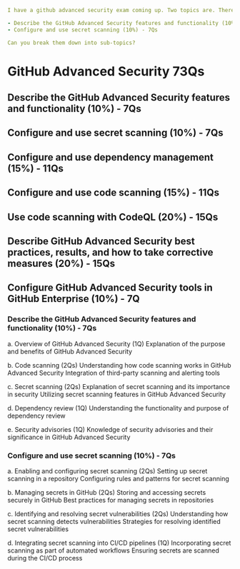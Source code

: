 ```yml
I have a github advanced security exam coming up. Two topics are. There are 73 questions in total. Both comprise of 10% of the exam and these two topics have 7 questions each.

- Describe the GitHub Advanced Security features and functionality (10%) - 7Qs
- Configure and use secret scanning (10%) - 7Qs

Can you break them down into sub-topics?
```


# GitHub Advanced Security 73Qs

## Describe the GitHub Advanced Security features and functionality (10%) - 7Qs
## Configure and use secret scanning (10%) - 7Qs
## Configure and use dependency management (15%) - 11Qs
## Configure and use code scanning (15%) - 11Qs
## Use code scanning with CodeQL (20%) - 15Qs
## Describe GitHub Advanced Security best practices, results, and how to take corrective measures (20%) - 15Qs
## Configure GitHub Advanced Security tools in GitHub Enterprise (10%) - 7Q


### Describe the GitHub Advanced Security features and functionality (10%) - 7Qs

a. Overview of GitHub Advanced Security (1Q)
    Explanation of the purpose and benefits of GitHub Advanced Security

b. Code scanning (2Qs)
    Understanding how code scanning works in GitHub Advanced Security
    Integration of third-party scanning and alerting tools

c. Secret scanning (2Qs)
    Explanation of secret scanning and its importance in security
    Utilizing secret scanning features in GitHub Advanced Security

d. Dependency review (1Q)
    Understanding the functionality and purpose of dependency review

e. Security advisories (1Q)
    Knowledge of security advisories and their significance in GitHub Advanced Security

### Configure and use secret scanning (10%) - 7Qs

a. Enabling and configuring secret scanning (2Qs)
    Setting up secret scanning in a repository
    Configuring rules and patterns for secret scanning

b. Managing secrets in GitHub (2Qs)
    Storing and accessing secrets securely in GitHub
    Best practices for managing secrets in repositories

c. Identifying and resolving secret vulnerabilities (2Qs)
    Understanding how secret scanning detects vulnerabilities
    Strategies for resolving identified secret vulnerabilities

d. Integrating secret scanning into CI/CD pipelines (1Q)
    Incorporating secret scanning as part of automated workflows
    Ensuring secrets are scanned during the CI/CD process
